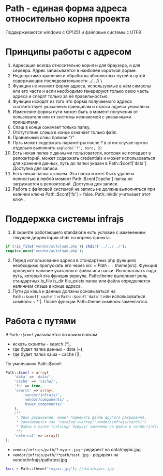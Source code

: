 # Path - единая форма адреса относительно корня проекта
Поддерживаются windows c CP1251 и файловые системы с UTF8

# Принципы работы с адресом
1. Адресация всегда относительно корня и для браузера, и для сервера. Адрес записывается в наиболее короткой форме. 
2. Недопустимо хранение и обработка абсолютных путей и путей содержающих последовательности ../ . // \
3. Функции не меняют форму адреса, используемые в нём символы или его части и если необходимо генерируют только свою часть адреса и следят только за её правильностью. 
4. Функции исходят из того что форма получаемого адреса соответствует указанным принципам и строка адреса уникальна. 
5. Изменение формы пути может быть в момент получения от пользователя или от системы незнакомой с указанными принципами.
6. Слэш в конце означает только папку.
7. Отстутствие слэша в конце означает только файл.
8. Правильный слэш прямой "/"
9. Путь может содержать параметры после ? в этом случае нужно отдельно выполнять ```explode('?', $src, 2)```
10. Есть некая папка c данными пользователя, которая не попадает в репозиторий, может содержать credentials и может использоваться для хранения данных, путь до папки указан в Path::$conf['data']. Доступна для записи.
11. Есть некая папка с кэшем. Эта папка может быть удалена полностью в любой момент Path::$conf['cache'] папка не загружается в репозиторий. Доступна для записи.
12. Работа с файловой системой на запись не должна выполняться при наличии ключа Path::$conf['fs'] = false. Path::mkdir учитывает этот ключ.


# Поддержка системы infrajs
1. В скрипте работающего standalone есть условие с изменением текущей дирректории chdir на корень проекта.
```php
if (!is_file('vendor/autoload.php')) chdir('../../../');
require_once('vendor/autoload.php');
```
2. Перед использование адреса в стандартных php функциях необходимо пропускать его через $src=Path::theme($src). Функция проверяет наличие указанного файла или папки. Использовать надо путь, который эта функция вернула. Path::theme выполняет роль стандартных is_file is_dir file_exists папка или файла определяется наличием слэша в конце адреса.
3. Пути до кэша и данных должны основываться на ```Path::$conf['cache']``` и ```Path::$conf['data']``` или использоваться символы ~ * |. После функции Path::theme символы заменяются.

# Работа с путями
В ```Path::$conf``` указывается по каким папкам 
* искать скрипты - search (\*),
* где будет папка данных - data (~), 
* где будет папка кэша - cache (|). 

По умолчанию Path::$conf:
```php
Path::$conf = array(
	'data' => 'data/',
	'cache' => 'cache/',
	'fs' => true,
	'search' => array(
		'vendor/infrajs/',
		'vendor/components/',
		'bower_components/'
	),
	/**
	 * Одно расширение, может подменить файлы другого расширения. 
	 * Записывается так "catalog"=>array("vendor/infrajs/cards/")
	 * Файлы в папке *catalog/ будудут заменены на файлы в vendor/infrajs/cards/catalog/ при наличии
	 **/
	'external' => array()
);
``` 
 
* ```vendor/infrajs/path/?~mypic.jpg``` - редирект на data/mypic.jpg
* ```vendor/infrajs/path/?*path/test.jpg``` - редирект на vendor/infrajs/path/test.jpg

```php
$src = Path::theme('~mypic.jpg'); //data/mypic.jpg
```